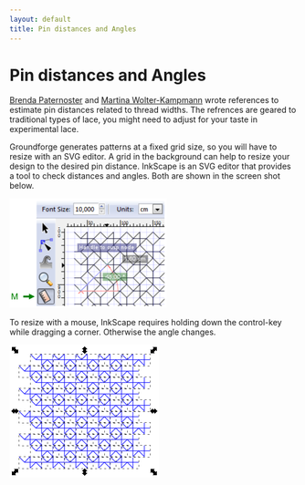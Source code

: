 ```yaml
---
layout: default
title: Pin distances and Angles
---
```


Pin distances and Angles
========================

[Brenda Paternoster] and [Martina Wolter-Kampmann] wrote references to estimate pin distances related to thread widths. The refrences are geared to traditional types of lace, you might need to adjust for your taste in experimental lace.

[Brenda Paternoster]: http://paternoster.orpheusweb.co.uk/lace/threadsize/threadsize.html
[Martina Wolter-Kampmann]: http://www.wolter-kampmann.de/verlag_en.html

Groundforge generates patterns at a fixed grid size, so you will have to resize with an SVG editor. A grid in the background can help to resize your design to the desired pin distance. InkScape is an SVG editor that provides a tool to check distances and angles. Both are shown in the screen shot below.

![](images/measure.png)


To resize with a mouse, InkScape requires holding down the control-key while dragging a corner. Otherwise the angle changes.

![](images/scale.png)